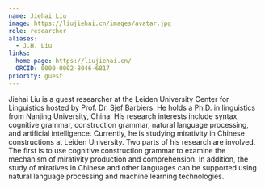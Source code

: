 ```yaml
---
name: Jiehai Liu
image: https://liujiehai.cn/images/avatar.jpg
role: researcher
aliases:
  - J.H. Liu
links:
  home-page: https://liujiehai.cn/
  ORCID: 0000-0002-8046-6817
priority: guest
---
```


Jiehai Liu is a guest researcher at the Leiden University Center for Linguistics hosted by Prof. Dr. Sjef Barbiers. He holds a Ph.D. in linguistics from Nanjing University, China. His research interests include syntax, cognitive grammar, construction grammar, natural language processing, and artificial intelligence. Currently, he is studying mirativity in Chinese constructions at Leiden University. Two parts of his research are involved. The first is to use cognitive construction grammar to examine the mechanism of mirativity production and comprehension. In addition, the study of miratives in Chinese and other languages can be supported using natural language processing and machine learning technologies.

